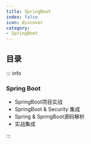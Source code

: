 ```yaml
---
title: SpringBoot
index: false
icon: discover
category:
- SpringBoot
---
```


## 目录

::: info

### Spring Boot 

+ SpringBoot项目实战
+ SpringBoot & Security 集成
+ Spring & SpringBoot源码解析
+ 实战集成

:::
